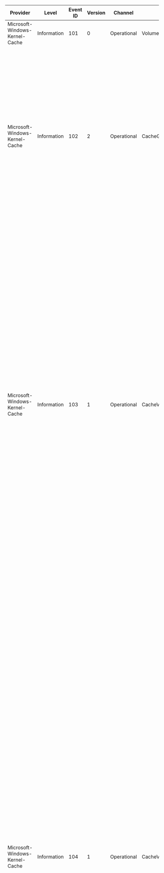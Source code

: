 Provider                        |  Level        |  Event ID  |  Version  |  Channel      |  Task                       |  Opcode  |  Keyword  |  Message
--------------------------------|---------------|------------|-----------|---------------|-----------------------------|----------|-----------|---------------------------------------------------------------------------------------------------------------------------------------------------------------------------------------------------------------------------------------------------------------------------------------------------------------------------------------------------------------------------------------------------------------------------------------------------------------------------------------------------------------------------------------------------------------------------------------------------------------------------------------------------------------------------------------------------------------------------------------------------------------------------------------------------------------------------------------------------------------------------------------------------------------------------------------------------------------------------------------------------------------------------------------------------------------------------------------------------------------------------------------------------------------------------------------------------------------------------------------------------------------------------------------------------------------------------------------------------------------------------------------------------------------------------------------------------------------------------------------------------------------------------------------------------------------------------------------------------------------------------------------------------------------------------------------------------------------------------------------------------------------------------------------------------------------------------------------------------------------------------------------------------------------------------------------------------------------------------------------------------------------------------------------------------------------------------------------------------------------------------------------------------------------------------------------------------------------------------------------------------------------------------------------------------------------------------------------------------------------------------------------------------------------------------------------------------------------------------------------------------------------------------------------------------------------------------------------------------------------------------------------------------------------------------------------------------------------------------------------------------------------------------------------------------------------------------------------------------------------------------------------------------------------------------------------------------------------------------------------------------------------------------------------------------------------------------------------------------------
Microsoft-Windows-Kernel-Cache  |  Information  |  101       |  0        |  Operational  |  VolumeCacheMap             |          |           |  Initialized VolumeCacheMap for device guid: {VolumeDeviceGuid}.
Microsoft-Windows-Kernel-Cache  |  Information  |  102       |  2        |  Operational  |  CacheGlobalPeriodic        |          |           |  Global Periodic Cache Information:                       Period Duration (microseconds): {PeriodDurationMicroSec}                       Number of NUMA Nodes: {PeriodDurationMicroSec}7                       Event Samples: {EventSamples}                       Total Number of Mapped VACBs: {TotalNumberOfMappedVacbs}                       Total Partition Samples: {TotalPartitionSamples}                       Total Pages Yet to Write: {TotalPagesYetToWrite}                       Total Dirty Pages: {TotalDirtyPages}                       Total Available Pages: {TotalAvailablePages}                       Total Number of Worker Threads: {TotalNumberWorkerThreads}                       Total Number of Active Worker Threads: {TotalNumberActiveWorkerThreads}                       Total Average Available Pages: {PeriodDurationMicroSec}0                       Total Average Dirty Pages: {PeriodDurationMicroSec}1                       CopyRead Calls: {PeriodDurationMicroSec}2                       AsyncCopyRead Calls: {PeriodDurationMicroSec}3                       CopyWriteCalls: {PeriodDurationMicroSec}4                       SetValidData Calls: {PeriodDurationMicroSec}5                       FlushCache Calls: {PeriodDurationMicroSec}6
Microsoft-Windows-Kernel-Cache  |  Information  |  103       |  1        |  Operational  |  CacheVolumePeriodic        |          |           |  Volume Periodic Cache Information:                       Device GUID: {VolumeDeviceGuid}                       Period Duration (microseconds): {PeriodDurationMicroSec}                       Total Dirty Pages: {TotalDirtyPages}                       Maximum Dirty Pages: {MaxDirtyPages}                       Dirty Page Samples: {DirtyPageSamples}                       Total Pages Queued to Disk: {TotalPagesQueuedToDisk}                       Maximum Pages Queued to Disk: {MaxPagesQueuedToDisk}                       Pages Queued to Disk Samples: {PagesQueuedToDiskSamples}                       Total Metadata Pages Queued to Disk: {TotalLoggedPagesQueuedToDisk}                       Maximum Metadata Pages Queued to Disk: {VolumeDeviceGuid}0                       Metadata Pages Queued to Disk Samples: {VolumeDeviceGuid}1                       Read Total Bytes: {VolumeDeviceGuid}2                       Read Paged-In Total Bytes: {VolumeDeviceGuid}3                       Read-Ahead Total Bytes: {VolumeDeviceGuid}4                       Cache Hit Ratio (%): {VolumeDeviceGuid}5                       Total Writes: {VolumeDeviceGuid}6                       Total Hard-Throttle Writes: {VolumeDeviceGuid}7                       Total Soft-Throttle Writes: {VolumeDeviceGuid}8                       Total Synchronous Read IO Count: {VolumeDeviceGuid}9                       Total Synchronous Non-Blocking Read IO Count: {PeriodDurationMicroSec}0                       Total Failed Synchronous Non-Blocking Read IO Count: {PeriodDurationMicroSec}1                       Synchronous Read IO Maximum Latency (us): {PeriodDurationMicroSec}2                       Synchronous Read IO Non-Blocking Maximum Latency (us): {PeriodDurationMicroSec}3                       Total Synchronous Write IO Count: {PeriodDurationMicroSec}4                       Total Synchronous Non-Blocking Write IO Count: {PeriodDurationMicroSec}5                       Total Failed Synchronous Non-Blocking Write IO Count: {PeriodDurationMicroSec}6                       Synchronous Write IO Maximum Latency (us): {PeriodDurationMicroSec}7                       Synchronous Write IO Non-Blockinig Maximum Latency (us): {PeriodDurationMicroSec}8                       Total Asynchronous Read IO Count: {PeriodDurationMicroSec}9                       Asynchronous Read IO Maximum Latency (us): {TotalDirtyPages}0
Microsoft-Windows-Kernel-Cache  |  Information  |  104       |  1        |  Operational  |  CacheVolumeReadLatencies   |          |           |  Volume Periodic Cache Read Latency Information:                       Device GUID: {VolumeDeviceGuid}                       Period Duration (microseconds): {PeriodDurationMicroSec}                       Latency Bucket Values:  [256us, 1ms, 4ms, 16ms, 64ms, 128ms, 256ms, 2000ms, 6000ms, 10000ms, 20000ms, 20000+ms]                       Synchronous Read IO Counts: [{SynchronousReadIoCountsBucket1}, {SynchronousReadIoCountsBucket2}, {SynchronousReadIoCountsBucket3}, {SynchronousReadIoCountsBucket4}, {SynchronousReadIoCountsBucket5}, {SynchronousReadIoCountsBucket6}, {SynchronousReadIoCountsBucket7}, {VolumeDeviceGuid}0, {VolumeDeviceGuid}1, {VolumeDeviceGuid}2, {VolumeDeviceGuid}3, {VolumeDeviceGuid}4]                       Synchronous Read IO Total Latencies (us): [{VolumeDeviceGuid}5, {VolumeDeviceGuid}6, {VolumeDeviceGuid}7, {VolumeDeviceGuid}8, {VolumeDeviceGuid}9, {PeriodDurationMicroSec}0, {PeriodDurationMicroSec}1, {PeriodDurationMicroSec}2, {PeriodDurationMicroSec}3, {PeriodDurationMicroSec}4, {PeriodDurationMicroSec}5, {PeriodDurationMicroSec}6]                       Synchronous Read Non-Blocking IO Counts: [{PeriodDurationMicroSec}7, {PeriodDurationMicroSec}8, {PeriodDurationMicroSec}9, {SynchronousReadIoCountsBucket1}0, {SynchronousReadIoCountsBucket1}1, {SynchronousReadIoCountsBucket1}2, {SynchronousReadIoCountsBucket1}3, {SynchronousReadIoCountsBucket1}4, {SynchronousReadIoCountsBucket1}5, {SynchronousReadIoCountsBucket1}6, {SynchronousReadIoCountsBucket1}7, {SynchronousReadIoCountsBucket1}8]                       Synchronous Read Non-Blocking IO Total Latencies (us): [{SynchronousReadIoCountsBucket1}9, {SynchronousReadIoCountsBucket2}0, {SynchronousReadIoCountsBucket2}1, {SynchronousReadIoCountsBucket2}2, {SynchronousReadIoCountsBucket2}3, {SynchronousReadIoCountsBucket2}4, {SynchronousReadIoCountsBucket2}5, {SynchronousReadIoCountsBucket2}6, {SynchronousReadIoCountsBucket2}7, {SynchronousReadIoCountsBucket2}8, {SynchronousReadIoCountsBucket2}9, {SynchronousReadIoCountsBucket3}0]                       Asynchronous Read IO Counts: [{SynchronousReadIoCountsBucket3}1, {SynchronousReadIoCountsBucket3}2, {SynchronousReadIoCountsBucket3}3, {SynchronousReadIoCountsBucket3}4, {SynchronousReadIoCountsBucket3}5, {SynchronousReadIoCountsBucket3}6, {SynchronousReadIoCountsBucket3}7, {SynchronousReadIoCountsBucket3}8, {SynchronousReadIoCountsBucket3}9, {SynchronousReadIoCountsBucket4}0, {SynchronousReadIoCountsBucket4}1, {SynchronousReadIoCountsBucket4}2]                       Asynchronous Read IO Total Latencies (us): [{SynchronousReadIoCountsBucket4}3, {SynchronousReadIoCountsBucket4}4, {SynchronousReadIoCountsBucket4}5, {SynchronousReadIoCountsBucket4}6, {SynchronousReadIoCountsBucket4}7, {SynchronousReadIoCountsBucket4}8, {SynchronousReadIoCountsBucket4}9, {SynchronousReadIoCountsBucket5}0, {SynchronousReadIoCountsBucket5}1, {SynchronousReadIoCountsBucket5}2, {SynchronousReadIoCountsBucket5}3, {SynchronousReadIoCountsBucket5}4]
Microsoft-Windows-Kernel-Cache  |  Information  |  105       |  1        |  Operational  |  CacheVolumeWriteLatencies  |          |           |  Volume Periodic Cache Write Latency Information:                       Device GUID: {VolumeDeviceGuid}                       Period Duration (microseconds): {PeriodDurationMicroSec}                       Latency Bucket Values:  [256us, 1ms, 4ms, 16ms, 64ms, 128ms, 256ms, 2000ms, 6000ms, 10000ms, 20000ms, 20000+ms]                       Synchronous Write IO Counts: [{SynchronousWriteIoCountsBucket1}, {SynchronousWriteIoCountsBucket2}, {SynchronousWriteIoCountsBucket3}, {SynchronousWriteIoCountsBucket4}, {SynchronousWriteIoCountsBucket5}, {SynchronousWriteIoCountsBucket6}, {SynchronousWriteIoCountsBucket7}, {VolumeDeviceGuid}0, {VolumeDeviceGuid}1, {VolumeDeviceGuid}2, {VolumeDeviceGuid}3, {VolumeDeviceGuid}4]                       Synchronous Write IO Total Latencies (us): [{VolumeDeviceGuid}5, {VolumeDeviceGuid}6, {VolumeDeviceGuid}7, {VolumeDeviceGuid}8, {VolumeDeviceGuid}9, {PeriodDurationMicroSec}0, {PeriodDurationMicroSec}1, {PeriodDurationMicroSec}2, {PeriodDurationMicroSec}3, {PeriodDurationMicroSec}4, {PeriodDurationMicroSec}5, {PeriodDurationMicroSec}6]                       Synchronous Write Non-Blocking IO Counts: [{PeriodDurationMicroSec}7, {PeriodDurationMicroSec}8, {PeriodDurationMicroSec}9, {SynchronousWriteIoCountsBucket1}0, {SynchronousWriteIoCountsBucket1}1, {SynchronousWriteIoCountsBucket1}2, {SynchronousWriteIoCountsBucket1}3, {SynchronousWriteIoCountsBucket1}4, {SynchronousWriteIoCountsBucket1}5, {SynchronousWriteIoCountsBucket1}6, {SynchronousWriteIoCountsBucket1}7, {SynchronousWriteIoCountsBucket1}8]                       Synchronous Write Non-Blocking IO Total Latencies (us): [{SynchronousWriteIoCountsBucket1}9, {SynchronousWriteIoCountsBucket2}0, {SynchronousWriteIoCountsBucket2}1, {SynchronousWriteIoCountsBucket2}2, {SynchronousWriteIoCountsBucket2}3, {SynchronousWriteIoCountsBucket2}4, {SynchronousWriteIoCountsBucket2}5, {SynchronousWriteIoCountsBucket2}6, {SynchronousWriteIoCountsBucket2}7, {SynchronousWriteIoCountsBucket2}8, {SynchronousWriteIoCountsBucket2}9, {SynchronousWriteIoCountsBucket3}0]